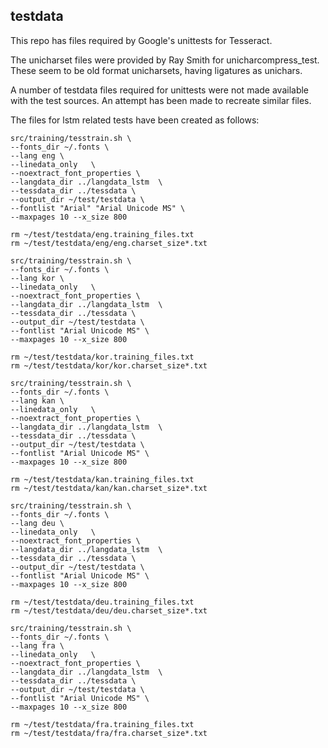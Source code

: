 ## testdata

This repo has files required by Google's unittests for Tesseract.

The unicharset files were provided by Ray Smith for unicharcompress_test.
These seem to be old format unicharsets, having ligatures as unichars.

A number of testdata files required for unittests were not made available
with the test sources. An attempt has been made to recreate similar files.

The files for lstm related tests have been created as follows:


```
src/training/tesstrain.sh \
--fonts_dir ~/.fonts \
--lang eng \
--linedata_only   \
--noextract_font_properties \
--langdata_dir ../langdata_lstm  \
--tessdata_dir ../tessdata \
--output_dir ~/test/testdata \
--fontlist "Arial" "Arial Unicode MS" \
--maxpages 10 --x_size 800

rm ~/test/testdata/eng.training_files.txt
rm ~/test/testdata/eng/eng.charset_size*.txt

src/training/tesstrain.sh \
--fonts_dir ~/.fonts \
--lang kor \
--linedata_only   \
--noextract_font_properties \
--langdata_dir ../langdata_lstm  \
--tessdata_dir ../tessdata \
--output_dir ~/test/testdata \
--fontlist "Arial Unicode MS" \
--maxpages 10 --x_size 800

rm ~/test/testdata/kor.training_files.txt
rm ~/test/testdata/kor/kor.charset_size*.txt

src/training/tesstrain.sh \
--fonts_dir ~/.fonts \
--lang kan \
--linedata_only   \
--noextract_font_properties \
--langdata_dir ../langdata_lstm  \
--tessdata_dir ../tessdata \
--output_dir ~/test/testdata \
--fontlist "Arial Unicode MS" \
--maxpages 10 --x_size 800

rm ~/test/testdata/kan.training_files.txt
rm ~/test/testdata/kan/kan.charset_size*.txt

src/training/tesstrain.sh \
--fonts_dir ~/.fonts \
--lang deu \
--linedata_only   \
--noextract_font_properties \
--langdata_dir ../langdata_lstm  \
--tessdata_dir ../tessdata \
--output_dir ~/test/testdata \
--fontlist "Arial Unicode MS" \
--maxpages 10 --x_size 800

rm ~/test/testdata/deu.training_files.txt
rm ~/test/testdata/deu/deu.charset_size*.txt

src/training/tesstrain.sh \
--fonts_dir ~/.fonts \
--lang fra \
--linedata_only   \
--noextract_font_properties \
--langdata_dir ../langdata_lstm  \
--tessdata_dir ../tessdata \
--output_dir ~/test/testdata \
--fontlist "Arial Unicode MS" \
--maxpages 10 --x_size 800

rm ~/test/testdata/fra.training_files.txt
rm ~/test/testdata/fra/fra.charset_size*.txt

```
